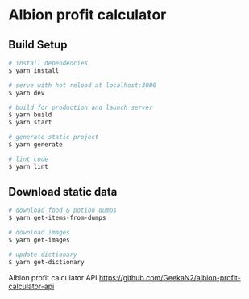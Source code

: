 # Albion profit calculator

## Build Setup

``` bash
# install dependencies
$ yarn install

# serve with hot reload at localhost:3000
$ yarn dev

# build for production and launch server
$ yarn build
$ yarn start

# generate static project
$ yarn generate

# lint code
$ yarn lint
```

## Download static data
```bash
# download food & potion dumps
$ yarn get-items-from-dumps

# download images
$ yarn get-images

# update dictionary
$ yarn get-dictionary
```

Albion profit calculator API https://github.com/GeekaN2/albion-profit-calculator-api

